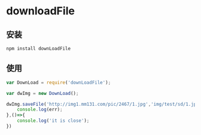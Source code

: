 # downloadFile

## 安装

```shell
npm install downLoadFile 
```

## 使用

```js
var DownLoad = require('downLoadFile');

var dwImg = new DownLoad();

dwImg.saveFile('http://img1.mm131.com/pic/2467/1.jpg','img/test/sd/1.jpg',(err)=>{
	console.log(err);
},()=>{
	console.log('it is close');
})
```
